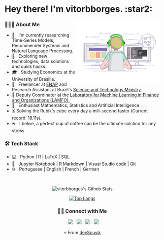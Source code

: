 <h1> Hey there! I'm vitorbborges. :star2: </h1>
<img align="right" alt="GIF" src="https://raw.githubusercontent.com/devSouvik/devSouvik/master/gif3.gif" width="275"/>

<h3> 👨🏻‍💻 About Me </h3>

- 🔭 &nbsp; I’m currently researching Time-Series Models, Recommender Systems and Natural Language Processing.
- 🤔 &nbsp; Exploring new technologies, data solutions and quick hacks.
- 🎓 &nbsp; Studying Economics at the University of Brasilia.
- 💼 &nbsp; Freelancer at [ENAP](https://enap.gov.br/pt/) and Research Assistant at Brazil's [Science and Technology Ministry](https://www.convergenciadigital.com.br/Gestao/Sem-orcamento%2C-MCTI-usa-inteligencia-artificial-para-captar-dinheiro-59425.html?UserActiveTemplate=mobile).
- :mag_right: Deputy Coordinator at the [Laboratory for Machine Learning in Finance and Organizations (LAMFO).](https://github.com/lamfo-unb)
- 🌱 &nbsp; Enthusiast Mathematics, Statistics and Artificial Intelligence .
- :hourglass_flowing_sand: Solving the Rubik's cube every day a mili-second faster (Current record: 18.11s).
- ☕ &nbsp; I belive, a perfect cup of coffee can be the ultimate solution for any stress.

<h3>🛠 Tech Stack</h3>

- 💻 &nbsp; Python | R | LaTeX | SQL
- 🔧 &nbsp; Jupyter Notebook | R Markdown | Visual Studio code | Git
- 🌐 &nbsp; Portuguese | English | French | German

<br><center>

<img align="center" src="https://github-readme-stats.vercel.app/api?username=vitorbborges&include_all_commits=true&count_private=true&show_icons=true&hide=contribs,prs&theme=algolia" alt="vitorbborges's Github Stats">

</br>

[![Top Langs](https://github-readme-stats.vercel.app/api/top-langs/?username=vitorbborges&layout=compact&hide=HTML&theme=algolia)](https://github.com/vitorbborges/github-readme-stats)


<h3> 🤝🏻 Connect with Me </h3>

<p align="center">
&nbsp; <a href="https://twitter.com/bandeira_borges" target="_blank" rel="noopener noreferrer"><img src="https://img.icons8.com/plasticine/100/000000/twitter.png" width="50" /></a>  
&nbsp; <a href="https://www.instagram.com/vitor_borges1/?hl=pt" target="_blank" rel="noopener noreferrer"><img src="https://img.icons8.com/plasticine/100/000000/instagram-new.png" width="50" /></a>  
&nbsp; <a href="https://www.linkedin.com/in/v%C3%ADtor-bandeira-borges/" target="_blank" rel="noopener noreferrer"><img src="https://img.icons8.com/plasticine/100/000000/linkedin.png" width="50" /></a>
&nbsp; <a href="mailto:vitorbborges31@gmail.com" target="_blank" rel="noopener noreferrer"><img src="https://img.icons8.com/plasticine/100/000000/gmail.png"  width="50" /></a>
</p>

⭐️ From [devSouvik](https://github.com/devSouvik)
